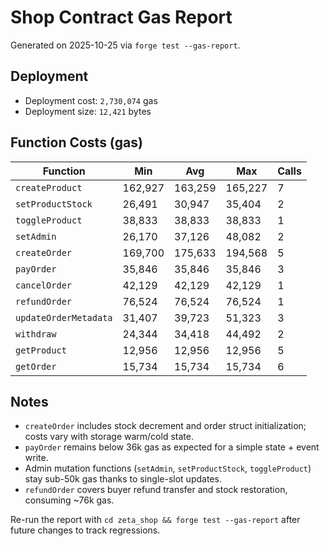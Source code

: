 # Shop Contract Gas Report

Generated on 2025-10-25 via `forge test --gas-report`.

## Deployment
- Deployment cost: `2,730,074` gas
- Deployment size: `12,421` bytes

## Function Costs (gas)
| Function              | Min    | Avg    | Max    | Calls |
|-----------------------|--------|--------|--------|-------|
| `createProduct`       | 162,927 | 163,259 | 165,227 | 7 |
| `setProductStock`     | 26,491 | 30,947 | 35,404 | 2 |
| `toggleProduct`       | 38,833 | 38,833 | 38,833 | 1 |
| `setAdmin`            | 26,170 | 37,126 | 48,082 | 2 |
| `createOrder`         | 169,700 | 175,633 | 194,568 | 5 |
| `payOrder`            | 35,846 | 35,846 | 35,846 | 3 |
| `cancelOrder`         | 42,129 | 42,129 | 42,129 | 1 |
| `refundOrder`         | 76,524 | 76,524 | 76,524 | 1 |
| `updateOrderMetadata` | 31,407 | 39,723 | 51,323 | 3 |
| `withdraw`            | 24,344 | 34,418 | 44,492 | 2 |
| `getProduct`          | 12,956 | 12,956 | 12,956 | 5 |
| `getOrder`            | 15,734 | 15,734 | 15,734 | 6 |

## Notes
- `createOrder` includes stock decrement and order struct initialization; costs vary with storage warm/cold state.
- `payOrder` remains below 36k gas as expected for a simple state + event write.
- Admin mutation functions (`setAdmin`, `setProductStock`, `toggleProduct`) stay sub-50k gas thanks to single-slot updates.
- `refundOrder` covers buyer refund transfer and stock restoration, consuming ~76k gas.

Re-run the report with `cd zeta_shop && forge test --gas-report` after future changes to track regressions.
